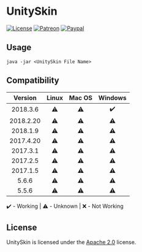 # UnitySkin

[![License](https://lxgaming.github.io/badges/License-Apache%202.0-blue.svg)](https://www.apache.org/licenses/LICENSE-2.0)
[![Patreon](https://lxgaming.github.io/badges/Patreon-donate-yellow.svg)](https://www.patreon.com/lxgaming)
[![Paypal](https://lxgaming.github.io/badges/Paypal-donate-yellow.svg)](https://www.paypal.com/cgi-bin/webscr?cmd=_s-xclick&hosted_button_id=CZUUA6LE7YS44&item_name=UnitySkin+(from+GitHub.com))

## Usage
`java -jar <UnitySkin File Name>`

## Compatibility
| Version | Linux | Mac OS | Windows | 
| :-------: | :-----: | :------: | :-------: |
| 2018.3.6 | :warning: | :warning: | :heavy_check_mark: |
| 2018.2.20 | :warning: | :warning: | :warning: |
| 2018.1.9 | :warning: | :warning: | :warning: |
| 2017.4.20 | :warning: | :warning: | :warning: |
| 2017.3.1 | :warning: | :warning: | :warning: |
| 2017.2.5 | :warning: | :warning: | :warning: |
| 2017.1.5 | :warning: | :warning: | :warning: |
| 5.6.6 | :warning: | :warning: | :warning: |
| 5.5.6 | :warning: | :warning: | :warning: |

:heavy_check_mark: - Working | :warning: - Unknown | :x: - Not Working

## License
UnitySkin is licensed under the [Apache 2.0](https://www.apache.org/licenses/LICENSE-2.0) license.